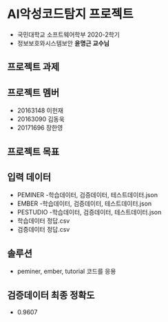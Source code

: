# AI악성코드탐지 프로젝트
- 국민대학교 소프트웨어학부 2020-2학기 
- 정보보호와시스템보안 **윤명근 교수님**

## 프로젝트 과제

## 프로젝트 멤버
- 20163148 이헌재
- 20163090 김동욱
- 20171696 장한영

## 프로젝트 목표

## 입력 데이터
- PEMINER
 -학습데이터, 검증데이터, 테스트데이터.json
- EMBER
 -학습데이터, 검증데이터, 테스트데이터.json
- PESTUDIO
 -학습데이터, 검증데이터, 테스트데이터.json
- 학습데이터 정답.csv
- 검증데이터 정답.csv

## 솔루션
- peminer, ember, tutorial 코드를 응용

## 검증데이터 최종 정확도
- 0.9607
